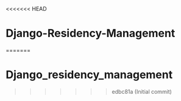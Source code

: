 <<<<<<< HEAD
# Django-Residency-Management
=======
# Django_residency_management
>>>>>>> edbc81a (Initial commit)
